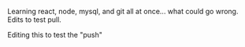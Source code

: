 Learning react, node, mysql, and git all at once... what could go wrong. Edits to test pull.

Editing this to test the "push"
